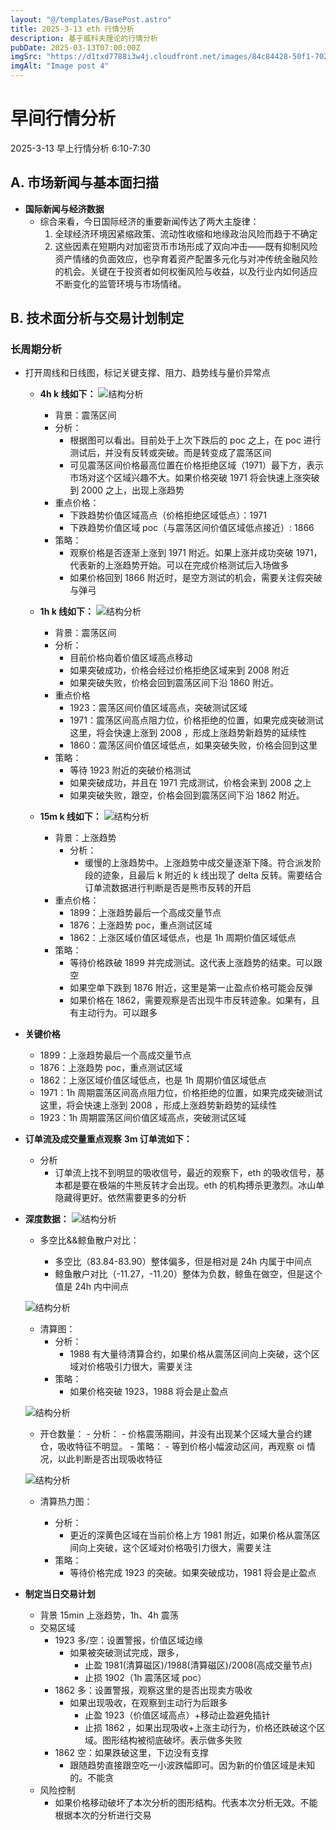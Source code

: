 ```yaml
---
layout: "@/templates/BasePost.astro"
title: 2025-3-13 eth 行情分析
description: 基于威科夫理论的行情分析
pubDate: 2025-03-13T07:00:00Z
imgSrc: "https://d1txd7788i3w4j.cloudfront.net/images/84c84428-50f1-7025-b778-548a97e9da87/2025-03-12/1741823375051-tradingview15m.jpg"
imgAlt: "Image post 4"
---
```


# 早间行情分析

2025-3-13 早上行情分析 6:10-7:30

## A. 市场新闻与基本面扫描

- **国际新闻与经济数据**
  - 综合来看，今日国际经济的重要新闻传达了两大主旋律：
    1. 全球经济环境因紧缩政策、流动性收缩和地缘政治风险而趋于不确定
    2. 这些因素在短期内对加密货币市场形成了双向冲击——既有抑制风险资产情绪的负面效应，也孕育着资产配置多元化与对冲传统金融风险的机会。关键在于投资者如何权衡风险与收益，以及行业内如何适应不断变化的监管环境与市场情绪。

## B. 技术面分析与交易计划制定

### 长周期分析

- 打开周线和日线图，标记关键支撑、阻力、趋势线与量价异常点

  - **4h k 线如下：**
    ![结构分析](https://d1txd7788i3w4j.cloudfront.net/images/84c84428-50f1-7025-b778-548a97e9da87/2025-03-12/1741823371129-tradingview4h.jpg)

    - 背景：震荡区间
    - 分析：
      - 根据图可以看出。目前处于上次下跌后的 poc 之上，在 poc 进行测试后，并没有反转或突破。而是转变成了震荡区间
      - 可见震荡区间价格最高位置在价格拒绝区域（1971）最下方，表示市场对这个区域兴趣不大。如果价格突破 1971 将会快速上涨突破到 2000 之上，出现上涨趋势
    - 重点价格：
      - 下跌趋势价值区域高点（价格拒绝区域低点）：1971
      - 下跌趋势价值区域 poc（与震荡区间价值区域低点接近）: 1866
    - 策略：
      - 观察价格是否逐渐上涨到 1971 附近。如果上涨并成功突破 1971，代表新的上涨趋势开始。可以在完成价格测试后入场做多
      - 如果价格回到 1866 附近时，是空方测试的机会，需要关注假突破与弹弓

  - **1h k 线如下：**
    ![结构分析](https://d1txd7788i3w4j.cloudfront.net/images/84c84428-50f1-7025-b778-548a97e9da87/2025-03-12/1741823371143-tradingview1h.jpg)

    - 背景：震荡区间
    - 分析：
      - 目前价格向着价值区域高点移动
      - 如果突破成功，价格会经过价格拒绝区域来到 2008 附近
      - 如果突破失败，价格会回到震荡区间下沿 1860 附近。
    - 重点价格
      - 1923：震荡区间价值区域高点，突破测试区域
      - 1971：震荡区间高点阻力位，价格拒绝的位置，如果完成突破测试这里，将会快速上涨到 2008 ，形成上涨趋势新趋势的延续性
      - 1860：震荡区间价值区域低点，如果突破失败，价格会回到这里
    - 策略：
      - 等待 1923 附近的突破价格测试
      - 如果突破成功，并且在 1971 完成测试，价格会来到 2008 之上
      - 如果突破失败，跟空，价格会回到震荡区间下沿 1862 附近。

  - **15m k 线如下：**
    ![结构分析](https://d1txd7788i3w4j.cloudfront.net/images/84c84428-50f1-7025-b778-548a97e9da87/2025-03-12/1741823375051-tradingview15m.jpg)
    - 背景：上涨趋势
      - 分析：
        - 缓慢的上涨趋势中。上涨趋势中成交量逐渐下降。符合派发阶段的迹象，且最后 k 附近的 k 线出现了 delta 反转。需要结合订单流数据进行判断是否是熊市反转的开启
    - 重点价格：
      - 1899：上涨趋势最后一个高成交量节点
      - 1876：上涨趋势 poc，重点测试区域
      - 1862：上涨区域价值区域低点，也是 1h 周期价值区域低点
    - 策略：
      - 等待价格跌破 1899 并完成测试。这代表上涨趋势的结束。可以跟空
      - 如果空单下跌到 1876 附近，这里是第一止盈点价格可能会反弹
      - 如果价格在 1862，需要观察是否出现牛市反转迹象。如果有，且有主动行为。可以跟多

- **关键价格**
  - 1899：上涨趋势最后一个高成交量节点
  - 1876：上涨趋势 poc，重点测试区域
  - 1862：上涨区域价值区域低点，也是 1h 周期价值区域低点
  - 1971：1h 周期震荡区间高点阻力位，价格拒绝的位置，如果完成突破测试这里，将会快速上涨到 2008 ，形成上涨趋势新趋势的延续性
  - 1923：1h 周期震荡区间价值区域高点，突破测试区域
- **订单流及成交量重点观察**
  **3m 订单流如下：**
  - 分析
    - 订单流上找不到明显的吸收信号，最近的观察下，eth 的吸收信号，基本都是要在极端的牛熊反转才会出现。eth 的机构搏杀更激烈。冰山单隐藏得更好。依然需要更多的分析
- **深度数据：**
  ![结构分析](https://d1txd7788i3w4j.cloudfront.net/images/84c84428-50f1-7025-b778-548a97e9da87/2025-03-12/1741823367222-hyblock-gawr.jpg)

  - 多空比&&鲸鱼散户对比：

    - 多空比（83.84-83.90）整体偏多，但是相对是 24h 内属于中间点
    - 鲸鱼散户对比（-11.27，-11.20）整体为负数，鲸鱼在做空，但是这个值是 24h 内中间点

  ![结构分析](https://d1txd7788i3w4j.cloudfront.net/images/84c84428-50f1-7025-b778-548a97e9da87/2025-03-12/1741823371535-hyblock.jpg)

  - 清算图：
    - 分析：
      - 1988 有大量待清算合约，如果价格从震荡区间向上突破，这个区域对价格吸引力很大，需要关注
    - 策略：
      - 如果价格突破 1923，1988 将会是止盈点

  ![结构分析](https://d1txd7788i3w4j.cloudfront.net/images/84c84428-50f1-7025-b778-548a97e9da87/2025-03-12/1741823367004-hyblock-oi.jpg)

  - 开仓数量： - 分析： - 价格震荡期间，并没有出现某个区域大量合约建仓，吸收特征不明显。 - 策略： - 等到价格小幅波动区间，再观察 oi 情况，以此判断是否出现吸收特征

  ![结构分析](https://d1txd7788i3w4j.cloudfront.net/images/84c84428-50f1-7025-b778-548a97e9da87/2025-03-12/1741823367330-hyblock-liq-heap.jpg)

  - 清算热力图：

    - 分析：
      - 更近的深黄色区域在当前价格上方 1981 附近，如果价格从震荡区间向上突破，这个区域对价格吸引力很大，需要关注
    - 策略：
      - 等待价格完成 1923 的突破。如果突破成功，1981 将会是止盈点

- **制定当日交易计划**
  - 背景
    15min 上涨趋势，1h、4h 震荡
  - 交易区域
    - 1923 多/空：设置警报，价值区域边缘
      - 如果被突破测试完成，跟多，
        - 止盈 1981(清算磁区)/1988(清算磁区)/2008(高成交量节点)
        - 止损 1902（1h 震荡区域 poc）
    - 1862 多：设置警报，观察这里的是否出现卖方吸收
      - 如果出现吸收，在观察到主动行为后跟多
        - 止盈 1923（价值区域高点）+移动止盈避免插针
        - 止损 1862 ，如果出现吸收+上涨主动行为，价格还跌破这个区域。图形结构被彻底破坏。表示做多失败
    - 1862 空：如果跌破这里，下边没有支撑
      - 跟随趋势直接跟空吃一小波跌幅即可。因为新的价值区域是未知的。不能贪
  - 风险控制
    - 如果价格移动破坏了本次分析的图形结构。代表本次分析无效。不能根据本次的分析进行交易
